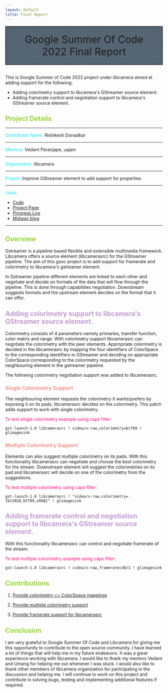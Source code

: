```yaml
---
layout: default
title: Final Report
---
```


<div style="background-color:#566573;padding:20px;border-style: dotted; text-align: center; font-size: 32px;">
Google Summer Of Code 2022 Final Report
</div>
<br>

This is Google Summer of Code 2022 project under libcamera aimed at adding support for the following:

* Adding colorimetry support to libcamera's GStreamer source element.
* Adding framerate control and negotiation support to libcamera's GStreamer source element.

## <span style="color:#98D435"> Project Details </span>
<hr>
<span style="color:#07E5EC"> Contributor Name:</span> Rishikesh Donadkar
<hr>
<span style="color:#07E5EC"> Mentors:</span> Vedant Paranjape, uajain
<hr>
<span style="color:#07E5EC"> Organization:</span> libcamera 
<hr>

<span style="color:#07E5EC"> Project:</span> Improve GStreamer element to add support for properties
<hr>

<span style="color:#07E5EC"> Links:</span>
* [Code](https://git.libcamera.org/libcamera/libcamera.git/)
* [Project Page](https://summerofcode.withgoogle.com/programs/2022/projects/WyqdLcia)  
* [Progress Log](/gsoc/home)  
* [Midway blog](/midway_blog/home)  
<hr>

## <span style="color:#98D435"> Overview </span>

Gstreamer is a pipeline based flexible and extensible multimedia framework. Libcamera offers a source element (libcamerasrc) for the GStreamer pipeline. The aim of this gsoc project is to add support for framerate and colorimetry to libcamera's gstreamer element.

In Gstreamer pipeline different elements are linked to each other and negotiate and decide on formats of the data that will flow through the pipeline. This is done through capabilities negotiation. Downstream suggests formats and the upstream element decides on the format that it can offer.  

## <span style="color:#C39BD3 "> Adding colorimetry support to libcamera's GStreamer source element. </span>
Colorimetry consists of 4 parameters namely primaries, transfer function, color matrix and range. With colorimetry support libcamerasrc can negotiate the colorimetry with the peer elements. Appropriate colorimetry is decided in the libcamerasrc by mapping the four identifiers of ColorSpace to the corresponding identifiers in GStreamer and deciding on appropriate ColorSpace corresponding to the colorimetry requested by the neighbouring element in the gstreamer pipeline.

The following colorimetry negotiation support was added to libcamerasrc. 
### <span style="color:#F1948A "> Single Colorimetry Support </span>

The neighbouring element requests the colorimetry it wants/prefers by exposing it on its pads, libcamerasrc decides on the colorimetry. This patch adds support to work with single colorimetry.

<span style="color:#FC0575 ">To test single colorimetry example using caps filter:</span>

```
gst-launch-1.0 libcamerasrc ! video/x-raw,colorimetry=bt709 ! glimagesink
```
### <span style="color:#F1948A "> Multiple Colorimetry Support </span>

Elements can also suggest multiple colorimetry on its pads. With this functionality libcamerasrc can negotiate and choose the best colorimetry for the stream. Downstream element will suggest the colorimetries on its pad and libcamerasrc will decide on one of the colorimetry from the suggestions.

<span style="color:#FC0575 ">To test multiple colorimetry using caps filter: </span>
```
gst-launch-1.0 libcamerasrc ! "video/x-raw,colorimetry={bt2020,bt709,sRGB}" ! glimagesink
```
## <span style="color:#C39BD3 "> Adding framerate control and negotiation support to libcamera's GStreamer source element. </span>

With this functionality libcamerasrc can control and negotiate framerate of the stream.

<span style="color:#FC0575 ">To test multiple colorimetry example using caps filter: </span>
```
gst-launch-1.0 libcamerasrc ! video/x-raw,framerate=30/1 ! glimagesink
```
## <span style="color:#98D435"> Contributions </span>

1. [Provide colorimetry <> ColorSpace mappings](https://git.libcamera.org/libcamera/libcamera.git/commit/?id=fc9783acc6083a59fae8bca1ce49635e59afa355)

2. [Provide multiple colorimetry support](https://patchwork.libcamera.org/patch/17379/)

3. [Provide framerate support for libcamerasrc](https://patchwork.libcamera.org/patch/17370/)

## <span style="color:#98D435"> Conclusion </span>
I am very grateful to Google Summer Of Code and Libcamera for giving me this opportunity to contribute to the open source community. I have learned a lot of things that will help me in my future endeavors. It was a great experience working with libcamera. I would like to thank my mentors Vedant and Umang for helping me out whenever I was stuck. I would also like to thank other members of libcamera organization for participating in the discussion and helping me. I will continue to work on this project and contribute in solving bugs, testing and implementing additional features if required.